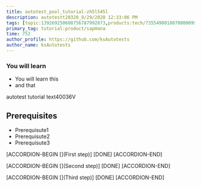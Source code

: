```yaml
---
title: autotest_pool_tutorial-zh5l545l
description: autotestt20320_9/29/2020 12:33:06 PM
tags: [topic:139269250608756787992873,products:tech/73554900100700000996,tutorial:experience/advanced]
primary_tag: tutorial:product/sapHana
time: 752
author_profile: https://github.com/ksAutotests
author_name: ksAutotests
---
```

### You will learn
- You will learn this
- and that

autotest tutorial text40036V

## Prerequisites
- Prerequisute1
- Prerequisute2
- Prerequisute3

[ACCORDION-BEGIN [](First step)]
[DONE]
[ACCORDION-END]

[ACCORDION-BEGIN [](Second step)]
[DONE]
[ACCORDION-END]

[ACCORDION-BEGIN [](Third step)]
[DONE]
[ACCORDION-END]

